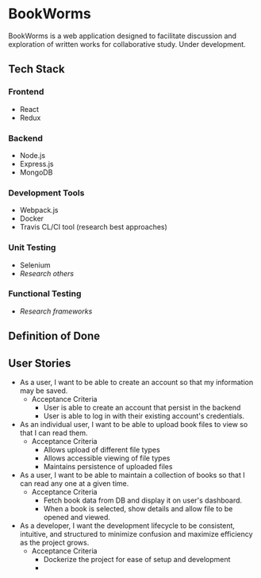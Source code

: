 # BookWorms
BookWorms is a web application designed to facilitate discussion and exploration of written works for collaborative study. Under development.

## Tech Stack
### Frontend
- React
- Redux
### Backend
- Node.js
- Express.js
- MongoDB
### Development Tools
- Webpack.js
- Docker
- Travis CL/CI tool (research best approaches)
### Unit Testing
- Selenium
- _Research others_
### Functional Testing
- _Research frameworks_

## Definition of Done

## User Stories
- As a user, I want to be able to create an account so that my information may be saved.
  - Acceptance Criteria
    - User is able to create an account that persist in the backend
    - User is able to log in with their existing account's credentials.
- As an individual user, I want to be able to upload book files to view so that I can read them.
  - Acceptance Criteria
    - Allows upload of different file types
    - Allows accessible viewing of file types
    - Maintains persistence of uploaded files
- As a user, I want to be able to maintain a collection of books so that I can read any one at a given time.
  - Acceptance Criteria
    - Fetch book data from DB and display it on user's dashboard.
    - When a book is selected, show details and allow file to be opened and viewed.
- As a developer, I want the development lifecycle to be consistent, intuitive, and structured to minimize confusion and maximize efficiency as the project grows.
  - Acceptance Criteria
    - Dockerize the project for ease of setup and development
    - 
<!-- 
## Note on BLM
I intend to add a dedicated and globally accessible section for people to access and explore a collection of works by Black authors and activists. I believe a core proliferator of racism in the United States is miseducation, and I want to do something to help people educate themselves through the voices of POC (people of color). There are embedded levels of racism in all of us, much of which goes unnoticed by most people; this includes: the way we speak about under-privileged communities, coded language, our perception of police, our impression of the prison industrial complex, and how our collective idea of "justice" has been shaped by political leaders and the media. It is important for all of us to recognize how we think about these things and adapt our world view through exposure to new sources of information. If we as a society learn to look at this through a different lens, we can move forward to a society based on anti-racism.

It is important to note that educating ourselves is not be a solution, but a stepping stone. It does not stop after reading a book or an article. Nonetheless, it is an integral stepping stone toward change that incorporates the world views of _everyone_ so that _everyone_ may be equally represented. -->